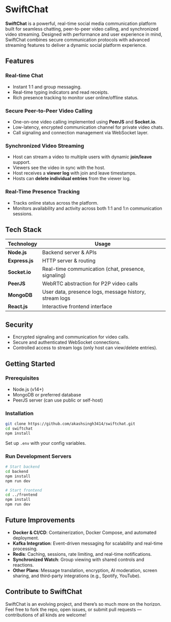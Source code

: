 # SwiftChat

**SwiftChat** is a powerful, real-time social media communication platform built for seamless chatting, peer-to-peer video calling, and synchronized video streaming. Designed with performance and user experience in mind, SwiftChat combines secure communication protocols with advanced streaming features to deliver a dynamic social platform experience.

## Features

### Real-time Chat
* Instant 1:1 and group messaging.
* Real-time typing indicators and read receipts.
* Rich presence tracking to monitor user online/offline status.

### Secure Peer-to-Peer Video Calling
* One-on-one video calling implemented using **PeerJS** and **Socket.io**.
* Low-latency, encrypted communication channel for private video chats.
* Call signaling and connection management via WebSocket layer.

### Synchronized Video Streaming
* Host can stream a video to multiple users with dynamic **join/leave** support.
* Viewers see the video in sync with the host.
* Host receives a **viewer log** with join and leave timestamps.
* Hosts can **delete individual entries** from the viewer log.

### Real-Time Presence Tracking
* Tracks online status across the platform.
* Monitors availability and activity across both 1:1 and 1:n communication sessions.

## Tech Stack

| Technology | Usage |
|------------|-------|
| **Node.js** | Backend server & APIs |
| **Express.js** | HTTP server & routing |
| **Socket.io** | Real-time communication (chat, presence, signaling) |
| **PeerJS** | WebRTC abstraction for P2P video calls |
| **MongoDB** | User data, presence logs, message history, stream logs |
| **React.js** | Interactive frontend interface |

## Security
* Encrypted signaling and communication for video calls.
* Secure and authenticated WebSocket connections.
* Controlled access to stream logs (only host can view/delete entries).

## Getting Started

### Prerequisites
* Node.js (v14+)
* MongoDB or preferred database
* PeerJS server (can use public or self-host)

### Installation

```bash
git clone https://github.com/akashsingh3414/swiftchat.git
cd swiftchat
npm install
```

Set up `.env` with your config variables.

### Run Development Servers

```bash
# Start backend
cd backend
npm install
npm run dev

# Start frontend
cd ../frontend
npm install
npm run dev
```
## Future Improvements

- **Docker & CI/CD**: Containerization, Docker Compose, and automated deployment.
- **Kafka Integration**: Event-driven messaging for scalability and real-time processing.
- **Redis**: Caching, sessions, rate limiting, and real-time notifications.
- **Synchronized Watch**: Group viewing with shared controls and reactions.
- **Other Plans**: Message translation, encryption, AI moderation, screen sharing, and third-party integrations (e.g., Spotify, YouTube).

## Contribute to SwiftChat

SwiftChat is an evolving project, and there’s so much more on the horizon.  
Feel free to fork the repo, open issues, or submit pull requests — contributions of all kinds are welcome!

